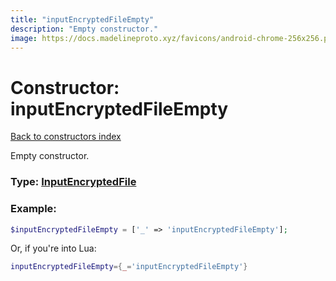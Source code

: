 ```yaml
---
title: "inputEncryptedFileEmpty"
description: "Empty constructor."
image: https://docs.madelineproto.xyz/favicons/android-chrome-256x256.png
---
```

# Constructor: inputEncryptedFileEmpty  
[Back to constructors index](index.md)



Empty constructor.




### Type: [InputEncryptedFile](../types/InputEncryptedFile.md)


### Example:

```php
$inputEncryptedFileEmpty = ['_' => 'inputEncryptedFileEmpty'];
```  


Or, if you're into Lua:

```lua
inputEncryptedFileEmpty={_='inputEncryptedFileEmpty'}

```


